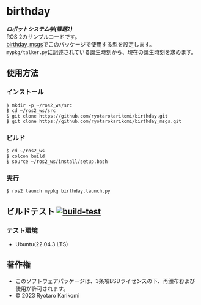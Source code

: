 # birthday
***ロボットシステム学(課題2)***  
ROS 2のサンプルコードです。  
[birthday_msgs](https://github.com/ryotarokarikomi/birthday_msgs.git)でこのパッケージで使用する型を設定します。  
`mypkg/talker.py`に記述されている誕生時刻から、現在の誕生時刻を求めます。

## 使用方法
### インストール
```
$ mkdir -p ~/ros2_ws/src
$ cd ~/ros2_ws/src
$ git clone https://github.com/ryotarokarikomi/birthday.git
$ git clone https://github.com/ryotarokarikomi/birthday_msgs.git
```

### ビルド
```
$ cd ~/ros2_ws
$ colcon build
$ source ~/ros2_ws/install/setup.bash
```

### 実行
```
$ ros2 launch mypkg birthday.launch.py
```

## ビルドテスト [![build-test](https://github.com/ryotarokarikomi/birthday/actions/workflows/test.yaml/badge.svg)](https://github.com/ryotarokarikomi/birthday/actions/workflows/test.yaml)
### テスト環境
* Ubuntu(22.04.3 LTS)

## 著作権
* このソフトウェアパッケージは、3条項BSDライセンスの下、再頒布および使用が許可されます。
* © 2023 Ryotaro Karikomi

